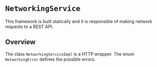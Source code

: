 # ``NetworkingService``

This framework is built statically and it is responsible of making network requests to a REST API.

## Overview

The class `NetworkingServiceImpl` is a HTTP wrapper.
The enum `NetworkingError` defines the possible errors.
